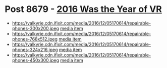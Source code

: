 # Post 8679 - [2016 Was the Year of VR](https://www.ifixit.com/News/8679/2016-vr-headsets)

- https://valkyrie.cdn.ifixit.com/media/2016/12/05170614/repairable-phones-300x200.jpeg [media item](media-27688.md)
- https://valkyrie.cdn.ifixit.com/media/2016/12/05170614/repairable-phones-768x512.jpeg [media item](media-27688.md)
- https://valkyrie.cdn.ifixit.com/media/2016/12/05170614/repairable-phones-324x216.jpeg [media item](media-27688.md)
- https://valkyrie.cdn.ifixit.com/media/2016/12/05170614/repairable-phones-450x300.jpeg [media item](media-27688.md)